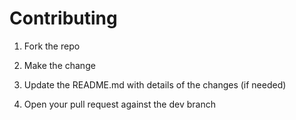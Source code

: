 # Contributing

1. Fork the repo

1. Make the change

1. Update the README.md with details of the changes (if needed)

1. Open your pull request against the dev branch
